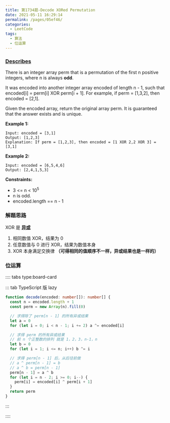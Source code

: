 ```yaml
---
title: 第1734题-Decode XORed Permutation
date: 2021-05-11 16:29:14
permalink: /pages/05ef46/
categories:
  - LeetCode
tags:
  - 算法
  - 位运算
---
```


### [Describes](https://leetcode-cn.com/problems/decode-xored-permutation/)

There is an integer array <span class="span-shadow">perm</span> that is a permutation of the first <span class="span-shadow">n</span> positive integers, where <span class="span-shadow">n</span> is always **odd**.

It was <span class="span-shadow">encoded</span> into another integer array <span class="span-shadow">encoded</span> of length <span class="span-shadow">n - 1</span>, such that <span class="span-shadow">encoded[i] = perm[i] XOR perm[i + 1]</span>. For example, if <span class="span-shadow">perm = [1,3,2]</span>, then <span class="span-shadow">encoded = [2,1]</span>.

Given the <span class="span-shadow">encoded</span> array, return the original array <span class="span-shadow">perm</span>. It is guaranteed that the answer exists and is unique.

<!-- more -->

**Example 1:**

```
Input: encoded = [3,1]
Output: [1,2,3]
Explanation: If perm = [1,2,3], then encoded = [1 XOR 2,2 XOR 3] = [3,1]
```

**Example 2:**

```
Input: encoded = [6,5,4,6]
Output: [2,4,1,5,3]
```

**Constraints:**

- <span class="span-shadow">3 <= n < 10<sup>5</sup></span>
- <span class="span-shadow">n is odd</span>.
- <span class="span-shadow">encoded.length == n - 1</span>

### 解题思路

<span class="span-shadow">XOR</span> 是 **[异或](https://xiaojun996.top/pages/339ea6/#%E5%BC%82%E6%88%96%E8%BF%90%E7%AE%97)**

1. 相同数值 <span class="span-shadow">XOR</span>，结果为 <span class="span-shadow">0</span>
2. 任意数值与 <span class="span-shadow">0</span> 进行 <span class="span-shadow">XOR</span>，结果为数值本身
3. <span class="span-shadow">XOR</span> 本身满足交换律 **（可得相同的值顺序不一样，异或结果也是一样的）**

### 位运算

:::: tabs type:board-card

::: tab TypeScript 版 lazy

```TypeScript
function decode(encoded: number[]): number[] {
  const n = encoded.length + 1
  const perm = new Array(n).fill(0)

  // 求得除了 perm[n - 1] 的所有异或结果
  let a = 0
  for (let i = 0; i < n - 1; i += 2) a ^= encoded[i]

  // 求得 perm 的所有异或结果
  // 前 n 个正整数的排列 就是 1，2，3，n-1，n
  let b = 0
  for (let i = 1; i <= n; i++) b ^= i

  // 求得 perm[n - 1] 后，从后往前做
  // a ^ perm[n - 1] = b
  // a ^ b = perm[n - 1]
  perm[n - 1] = a ^ b
  for (let i = n - 2; i >= 0; i--) {
    perm[i] = encoded[i] ^ perm[i + 1]
  }
  return perm
}
```

:::

::::
